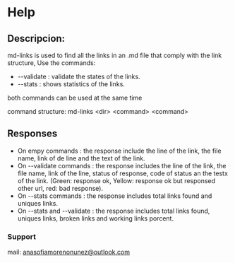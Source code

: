 # Help

## Descripcion:
md-links is used to find all the links in an .md file that comply with the link structure, Use the commands:

* --validate : validate the states of the links.
* --stats :  shows statistics of the links.

both commands can be used at the same time

command structure: md-links \<dir\> \<command\> \<command\>

## Responses
* On empy commands : the response include the line of the link, the file name, link of de line and the text of the link.
* On --validate commands : the response includes the line of the link, the file name, link of the line, status of response, code of status an the testx of the link.
(Green: response ok, Yellow: response ok but responsed other url, red: bad response).
* On --stats commands :  the response includes total links found and uniques links.
* On --stats and --validate : the response includes total links found, uniques links, broken links and working links porcent.

### Support
mail: anasofiamorenonunez@outlook.com